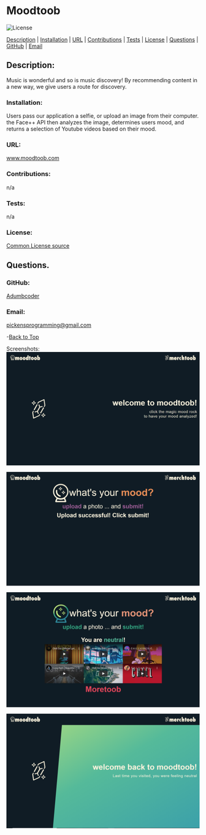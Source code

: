  
  # Moodtoob 

  ![License](https://img.shields.io/static/v1?label=License&message=none&color=green)


  
  [Description](#description) |
    [Installation](#installation) |
    [URL](#url) |
    [Contributions](#contributions) |
    [Tests](#tests) |
    [License](#license) |
    [Questions](#questions) |
    [GitHub](#github) |
    [Email](#email)
    
  ## Description:
  Music is wonderful and so is music discovery! By recommending content in a new way, we give users a route for discovery.

  ### Installation:
  Users pass our application a selfie, or upload an image from their computer. the Face++ API then analyzes the image, determines users mood, and returns a selection of Youtube videos based on their mood.

  ### URL:
  www.moodtoob.com

  ### Contributions:
  n/a

  ### Tests:
  n/a

  ### License:

  [Common License source](https://opensource.org/licenses)
  ## Questions.
  ### GitHub:
  [Adumbcoder](https://adumbcoder.github.io/PersonalProfile/)

  ### Email:
  pickensprogramming@gmail.com

  -[Back to Top](#)

Screenshots:
![Screenshot of landing page](./screenshots/1_firstVisit.png)

![Screenshot of submission prompt](./screenshots/2_Upload.png)

![Screenshot of successful submission](./screenshots/3_Success.jpg)

![Screenshot of complete request](./screenshots/4_Return.png)
